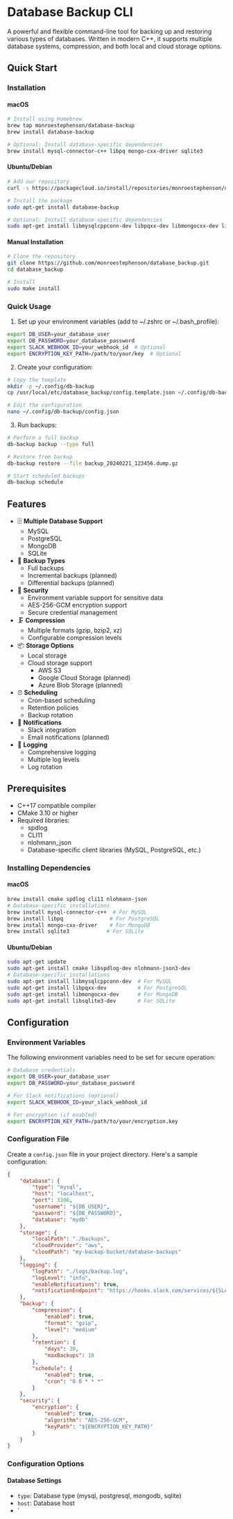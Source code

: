 # Database Backup CLI

A powerful and flexible command-line tool for backing up and restoring various types of databases. Written in modern C++, it supports multiple database systems, compression, and both local and cloud storage options.

## Quick Start

### Installation

#### macOS
```bash
# Install using Homebrew
brew tap monroestephenson/database-backup
brew install database-backup

# Optional: Install database-specific dependencies
brew install mysql-connector-c++ libpq mongo-cxx-driver sqlite3
```

#### Ubuntu/Debian
```bash
# Add our repository
curl -s https://packagecloud.io/install/repositories/monroestephenson/database-backup/script.deb.sh | sudo bash

# Install the package
sudo apt-get install database-backup

# Optional: Install database-specific dependencies
sudo apt-get install libmysqlcppconn-dev libpqxx-dev libmongocxx-dev libsqlite3-dev
```

#### Manual Installation
```bash
# Clone the repository
git clone https://github.com/monroestephenson/database_backup.git
cd database_backup

# Install
sudo make install
```

### Quick Usage

1. Set up your environment variables (add to ~/.zshrc or ~/.bash_profile):
```bash
export DB_USER=your_database_user
export DB_PASSWORD=your_database_password
export SLACK_WEBHOOK_ID=your_webhook_id  # Optional
export ENCRYPTION_KEY_PATH=/path/to/your/key  # Optional
```

2. Create your configuration:
```bash
# Copy the template
mkdir -p ~/.config/db-backup
cp /usr/local/etc/database_backup/config.template.json ~/.config/db-backup/config.json

# Edit the configuration
nano ~/.config/db-backup/config.json
```

3. Run backups:
```bash
# Perform a full backup
db-backup backup --type full

# Restore from backup
db-backup restore --file backup_20240221_123456.dump.gz

# Start scheduled backups
db-backup schedule
```

## Features

- 🗄️ **Multiple Database Support**
  - MySQL
  - PostgreSQL
  - MongoDB
  - SQLite
- 🔄 **Backup Types**
  - Full backups
  - Incremental backups (planned)
  - Differential backups (planned)
- 🔐 **Security**
  - Environment variable support for sensitive data
  - AES-256-GCM encryption support
  - Secure credential management
- 🗜️ **Compression**
  - Multiple formats (gzip, bzip2, xz)
  - Configurable compression levels
- 📦 **Storage Options**
  - Local storage
  - Cloud storage support
    - AWS S3
    - Google Cloud Storage (planned)
    - Azure Blob Storage (planned)
- ⏰ **Scheduling**
  - Cron-based scheduling
  - Retention policies
  - Backup rotation
- 📢 **Notifications**
  - Slack integration
  - Email notifications (planned)
- 📝 **Logging**
  - Comprehensive logging
  - Multiple log levels
  - Log rotation

## Prerequisites

- C++17 compatible compiler
- CMake 3.10 or higher
- Required libraries:
  - spdlog
  - CLI11
  - nlohmann_json
  - Database-specific client libraries (MySQL, PostgreSQL, etc.)

### Installing Dependencies

#### macOS
```bash
brew install cmake spdlog cli11 nlohmann-json
# Database-specific installations
brew install mysql-connector-c++  # For MySQL
brew install libpq               # For PostgreSQL
brew install mongo-cxx-driver    # For MongoDB
brew install sqlite3            # For SQLite
```

#### Ubuntu/Debian
```bash
sudo apt-get update
sudo apt-get install cmake libspdlog-dev nlohmann-json3-dev
# Database-specific installations
sudo apt-get install libmysqlcppconn-dev  # For MySQL
sudo apt-get install libpqxx-dev          # For PostgreSQL
sudo apt-get install libmongocxx-dev      # For MongoDB
sudo apt-get install libsqlite3-dev       # For SQLite
```

## Configuration

### Environment Variables

The following environment variables need to be set for secure operation:

```bash
# Database credentials
export DB_USER=your_database_user
export DB_PASSWORD=your_database_password

# For Slack notifications (optional)
export SLACK_WEBHOOK_ID=your_slack_webhook_id

# For encryption (if enabled)
export ENCRYPTION_KEY_PATH=/path/to/your/encryption.key
```

### Configuration File

Create a `config.json` file in your project directory. Here's a sample configuration:

```json
{
    "database": {
        "type": "mysql",
        "host": "localhost",
        "port": 3306,
        "username": "${DB_USER}",
        "password": "${DB_PASSWORD}",
        "database": "mydb"
    },
    "storage": {
        "localPath": "./backups",
        "cloudProvider": "aws",
        "cloudPath": "my-backup-bucket/database-backups"
    },
    "logging": {
        "logPath": "./logs/backup.log",
        "logLevel": "info",
        "enableNotifications": true,
        "notificationEndpoint": "https://hooks.slack.com/services/${SLACK_WEBHOOK_ID}"
    },
    "backup": {
        "compression": {
            "enabled": true,
            "format": "gzip",
            "level": "medium"
        },
        "retention": {
            "days": 30,
            "maxBackups": 10
        },
        "schedule": {
            "enabled": true,
            "cron": "0 0 * * *"
        }
    },
    "security": {
        "encryption": {
            "enabled": true,
            "algorithm": "AES-256-GCM",
            "keyPath": "${ENCRYPTION_KEY_PATH}"
        }
    }
}
```

### Configuration Options

#### Database Settings
- `type`: Database type (mysql, postgresql, mongodb, sqlite)
- `host`: Database host
- `